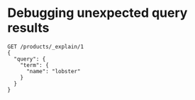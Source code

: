 # Debugging unexpected query results

```
GET /products/_explain/1
{
  "query": {
    "term": {
      "name": "lobster"
    }
  }
}
```